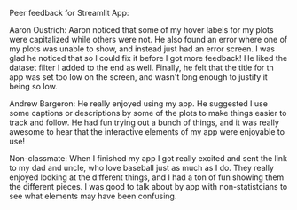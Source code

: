 Peer feedback for Streamlit App:

Aaron Oustrich:
    Aaron noticed that some of my hover labels for my plots were capitalized while others were not. He also found an error where one of my plots was unable to show, and instead just had an error screen. I was glad he noticed that so I could fix it before I got more feedback! He liked the dataset filter I added to the end as well. Finally, he felt that the title for th app was set too low on the screen, and wasn't long enough to justify it being so low.

Andrew Bargeron:
    He really enjoyed using my app. He suggested I use some captions or descriptions by some of the plots to make things easier to track and follow. He had fun trying out a bunch of things, and it was really awesome to hear that the interactive elements of my app were enjoyable to use!

Non-classmate:
    When I finished my app I got really excited and sent the link to my dad and uncle, who love baseball just as much as I do. They really enjoyed looking at the different things, and I had a ton of fun showing them the different pieces. I was good to talk about by app with non-statistcians to see what elements may have been confusing. 
